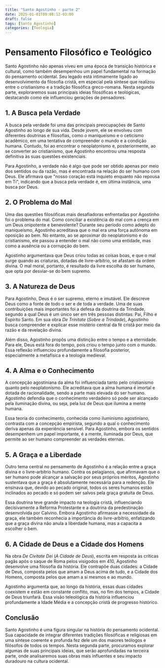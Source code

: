 ```yaml
---
title: "Santo Agostinho - parte 2"
date: 2025-01-01T09:08:12-03:00
draft: false
tags: [Santo Agostinho]
categories: [Teologia]
---
```

# Pensamento Filosófico e Teológico

Santo Agostinho não apenas viveu em uma época de transição histórica e cultural, como também desempenhou um papel fundamental na formação do pensamento ocidental. Seu legado está intimamente ligado ao desenvolvimento da filosofia cristã, em especial pela síntese que realizou entre o cristianismo e a tradição filosófica greco-romana. Nesta segunda parte, exploraremos suas principais ideias filosóficas e teológicas, destacando como ele influenciou gerações de pensadores.

## 1. A Busca pela Verdade
A busca pela verdade foi uma das principais preocupações de Santo Agostinho ao longo de sua vida. Desde jovem, ele se envolveu com diferentes doutrinas e filosofias, como o maniqueísmo e o ceticismo acadêmico, em uma tentativa de compreender o mundo e a condição humana. Contudo, foi ao encontrar o neoplatonismo e, posteriormente, ao se converter ao cristianismo, que Agostinho encontrou uma resposta definitiva às suas questões existenciais.

Para Agostinho, a verdade não é algo que pode ser obtido apenas por meio dos sentidos ou da razão, mas é encontrada na relação do ser humano com Deus. Ele afirmava que "nosso coração está inquieto enquanto não repousa em Ti", indicando que a busca pela verdade é, em última instância, uma busca por Deus.

## 2. O Problema do Mal
Uma das questões filosóficas mais desafiadoras enfrentadas por Agostinho foi o problema do mal. Como conciliar a existência do mal com a crença em um Deus onipotente e benevolente? Durante seu período como adepto do maniqueísmo, Agostinho acreditava que o mal era uma força autônoma em oposição ao bem. No entanto, ao se aproximar do neoplatonismo e do cristianismo, ele passou a entender o mal não como uma entidade, mas como a ausência ou a corrupção do bem.

Agostinho argumentava que Deus criou todas as coisas boas, e que o mal surge quando as criaturas, dotadas de livre-arbítrio, se afastam da ordem divina. O mal moral, portanto, é resultado da livre escolha do ser humano, que opta por desviar-se do bem supremo.

## 3. A Natureza de Deus
Para Agostinho, Deus é o ser supremo, eterno e imutável. Ele descreve Deus como a fonte de todo o ser e de toda a verdade. Uma de suas contribuições mais importantes foi a defesa da doutrina da Trindade, segundo a qual Deus é um único ser em três pessoas distintas: Pai, Filho e Espírito Santo. Em sua obra *De Trinitate* (*Sobre a Trindade*), Agostinho busca compreender e explicar esse mistério central da fé cristã por meio da razão e da revelação divina.

Além disso, Agostinho propôs uma distinção entre o tempo e a eternidade. Para ele, Deus está fora do tempo, pois criou o tempo junto com o mundo. Essa reflexão influenciou profundamente a filosofia posterior, especialmente a metafísica e a teologia medieval.

## 4. A Alma e o Conhecimento
A concepção agostiniana da alma foi influenciada tanto pelo cristianismo quanto pelo neoplatonismo. Ele acreditava que a alma humana é imortal e dotada de racionalidade, sendo a parte mais elevada do ser humano. Agostinho defendia que o conhecimento verdadeiro só pode ser alcançado pela iluminação divina, ou seja, pela luz de Deus que ilumina a mente humana.

Essa teoria do conhecimento, conhecida como iluminismo agostiniano, contrasta com a concepção empirista, segundo a qual o conhecimento deriva apenas da experiência sensível. Para Agostinho, embora os sentidos desempenhem um papel importante, é a mente, iluminada por Deus, que permite ao ser humano compreender as verdades eternas.

## 5. A Graça e a Liberdade
Outro tema central no pensamento de Agostinho é a relação entre a graça divina e o livre-arbítrio humano. Contra os pelagianos, que afirmavam que o ser humano pode alcançar a salvação por seus próprios méritos, Agostinho sustentava que a graça é absolutamente necessária para a redenção. Ele ensinava que, devido ao pecado original, todos os seres humanos estão inclinados ao pecado e só podem ser salvos pela graça gratuita de Deus.

Essa doutrina teve grande impacto na teologia cristã, influenciando decisivamente a Reforma Protestante e a doutrina da predestinação desenvolvida por Calvino. Embora Agostinho afirmasse a necessidade da graça, ele também reconhecia a importância do livre-arbítrio, enfatizando que a graça divina não anula a liberdade humana, mas a capacita a escolher o bem.

## 6. A Cidade de Deus e a Cidade dos Homens
Na obra *De Civitate Dei* (*A Cidade de Deus*), escrita em resposta às críticas pagãs após o saque de Roma pelos visigodos em 410, Agostinho desenvolve uma filosofia da história. Ele contrapõe duas cidades: a Cidade de Deus, composta pelos que amam a Deus acima de tudo, e a Cidade dos Homens, composta pelos que amam a si mesmos e ao mundo.

Agostinho argumenta que, ao longo da história, essas duas cidades coexistem e estão em constante conflito, mas, no fim dos tempos, a Cidade de Deus triunfará. Essa visão teleológica da história influenciou profundamente a Idade Média e a concepção cristã de progresso histórico.

## Conclusão
Santo Agostinho é uma figura singular na história do pensamento ocidental. Sua capacidade de integrar diferentes tradições filosóficas e religiosas em uma síntese coerente e profunda fez dele um dos maiores teólogos e filósofos de todos os tempos. Nesta segunda parte, procuramos explorar algumas de suas principais ideias, que serão aprofundadas na terceira parte, onde analisaremos suas obras mais influentes e seu impacto duradouro na cultura ocidental.